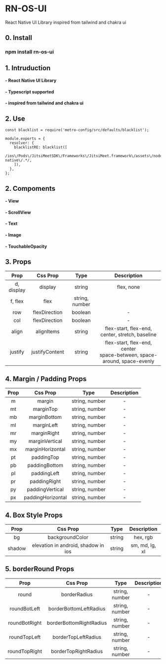 # RN-OS-UI

React Native UI Library
inspired from tailwind and chakra ui

## **0. Install**

### npm install rn-os-ui

## **1. Intruduction**

#### - React Native UI Library<br/>

#### - Typescript supported<br/>

#### - inspired from tailwind and chakra ui

## **2. Use**
```
const blacklist = require('metro-config/src/defaults/blacklist');

module.exports = {
  resolver: {
    blacklistRE: blacklist([
      /ios\/Pods\/JitsiMeetSDK\/Frameworks\/JitsiMeet.framework\/assets\/node_modules\/react-native\/.*/,
    ]),
  },
};
```

## **2. Compoments**

#### - View

#### - ScrollView

#### - Text

#### - Image

#### - TouchableOpacity

## **3. Props**

|    Prop    |    Css Prop    |      Type      |                                Description                                 |
| :--------: | :------------: | :------------: | :------------------------------------------------------------------------: |
| d, display |    display     |     string     |                                 flex, none                                 |
|  f, flex   |      flex      | string, number |                                                                            |
|    row     | flexDirection  |    boolean     |                                     -                                      |
|    col     | flexDirection  |    boolean     |                                     -                                      |
|   align    |   alignItems   |     string     |              flex-start, flex-end, center, stretch, baseline               |
|  justify   | justifyContent |     string     | flex-start, flex-end, center<br/>space-between, space-around, space-evenly |

## **4. Margin / Padding Props**

| Prop |     Css Prop      |      Type      | Description |
| :--: | :---------------: | :------------: | :---------: |
|  m   |      margin       | string, number |      -      |
|  mt  |     marginTop     | string, number |      -      |
|  mb  |   marginBottom    | string, number |      -      |
|  ml  |    marginLeft     | string, number |      -      |
|  mr  |    marginRight    | string, number |      -      |
|  my  |  marginVertical   | string, number |      -      |
|  mx  | marginHorizontal  | string, number |      -      |
|  pt  |    paddingTop     | string, number |      -      |
|  pb  |   paddingBottom   | string, number |      -      |
|  pl  |    paddingLeft    | string, number |      -      |
|  pr  |   paddingRight    | string, number |      -      |
|  py  |  paddingVertical  | string, number |      -      |
|  px  | paddingHorizontal | string, number |      -      |

## **4. Box Style Props**

|  Prop  |              Css Prop               |  Type  |  Description   |
| :----: | :---------------------------------: | :----: | :------------: |
|   bg   |           backgroundColor           | string |    hex, rgb    |
| shadow | elevation in android, shadow in ios | string | sm, md, lg, xl |

## **5. borderRound Props**

|     Prop      |        Css Prop         |      Type      | Description |
| :-----------: | :---------------------: | :------------: | :---------: |
|     round     |      borderRadius       | string, number |      -      |
| roundBotLeft  | borderBottomLeftRadius  | string, number |      -      |
| roundBotRight | borderBottomRightRadius | string, number |      -      |
| roundTopLeft  |   borderTopLeftRadius   | string, number |      -      |
| roundTopRight |  borderTopRightRadius   | string, number |      -      |
